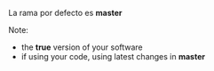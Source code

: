 La rama por defecto es **master**

Note:
- the **true** version of your software
- if using your code, using latest changes in **master**
